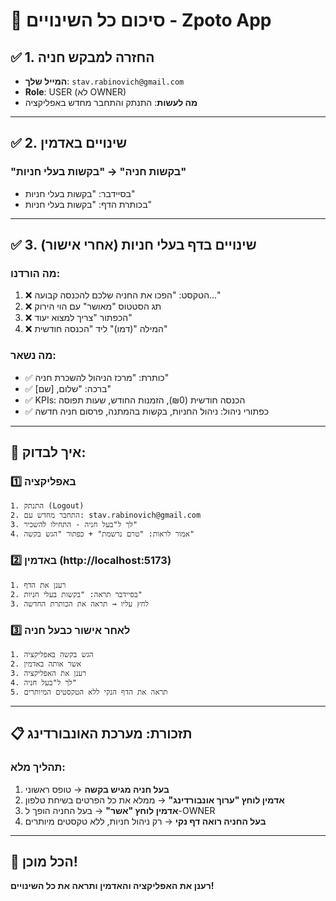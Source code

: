 # 🎉 סיכום כל השינויים - Zpoto App

## ✅ 1. החזרה למבקש חניה
- **המייל שלך**: `stav.rabinovich@gmail.com`
- **Role**: USER (לא OWNER)
- **מה לעשות**: התנתק והתחבר מחדש באפליקציה

---

## ✅ 2. שינויים באדמין

### "בקשות חניה" → "בקשות בעלי חניות"
- בסיידבר: "בקשות בעלי חניות"
- בכותרת הדף: "בקשות בעלי חניות"

---

## ✅ 3. שינויים בדף בעלי חניות (אחרי אישור)

### מה הורדנו:
1. ❌ הטקסט: "הפכו את החניה שלכם להכנסה קבועה..."
2. ❌ תג הסטטוס "מאושר" עם הוי הירוק
3. ❌ הכפתור "צריך למצוא יעוד"
4. ❌ המילה "(דמו)" ליד "הכנסה חודשית"

### מה נשאר:
- ✅ כותרת: "מרכז הניהול להשכרת חניה"
- ✅ ברכה: "שלום, [שם]"
- ✅ KPIs: הכנסה חודשית (₪0), הזמנות החודש, שעות תפוסה
- ✅ כפתורי ניהול: ניהול החניות, בקשות בהמתנה, פרסום חניה חדשה

---

## 🔄 איך לבדוק:

### 1️⃣ **באפליקציה**
```
1. התנתק (Logout)
2. התחבר מחדש עם: stav.rabinovich@gmail.com
3. לך ל"בעל חניה - התחילו להשכיר"
4. אמור לראות: "טרם נרשמת" + כפתור "הגש בקשה"
```

### 2️⃣ **באדמין** (http://localhost:5173)
```
1. רענן את הדף
2. בסיידבר תראה: "בקשות בעלי חניות"
3. לחץ עליו → תראה את הכותרת החדשה
```

### 3️⃣ **לאחר אישור כבעל חניה**
```
1. הגש בקשה באפליקציה
2. אשר אותה באדמין
3. רענן את האפליקציה
4. לך ל"בעל חניה"
5. תראה את הדף הנקי ללא הטקסטים המיותרים
```

---

## 📋 תזכורת: מערכת האונבורדינג

### תהליך מלא:
1. **בעל חניה מגיש בקשה** → טופס ראשוני
2. **אדמין לוחץ "ערוך אונבורדינג"** → ממלא את כל הפרטים בשיחת טלפון
3. **אדמין לוחץ "אשר"** → בעל החניה הופך ל-OWNER
4. **בעל החניה רואה דף נקי** → רק ניהול חניות, ללא טקסטים מיותרים

---

## 🚀 הכל מוכן!

**רענן את האפליקציה והאדמין ותראה את כל השינויים!**
